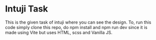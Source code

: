 # Intuji Task

This is the given task of intuji where you 
can see the design. To, run this code simply 
clone this repo, do npm install and npm run dev
since it is made using Vite but uses HTML, scss 
and Vanilla JS.
